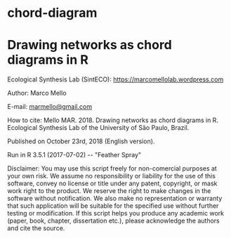 # chord-diagram

# Drawing networks as chord diagrams in R

Ecological Synthesis Lab (SintECO): https://marcomellolab.wordpress.com

Author: Marco Mello

E-mail: marmello@gmail.com  

How to cite: Mello MAR. 2018. Drawing networks as chord diagrams in R. Ecological Synthesis Lab of the University of São Paulo, Brazil.

Published on October 23rd, 2018 (English version).

Run in R 3.5.1 (2017-07-02) -- "Feather Spray"

Disclaimer: You may use this script freely for non-comercial purposes at your own risk. We assume no responsibility or liability for the use of this software, convey no license or title under any patent, copyright, or mask work right to the product. We reserve the right to make changes in the software without notification. We also make no representation or warranty that such application will be suitable for the specified use without further testing or modification. If this script helps you produce any academic work (paper, book, chapter, dissertation etc.), please acknowledge the authors and cite the source.
